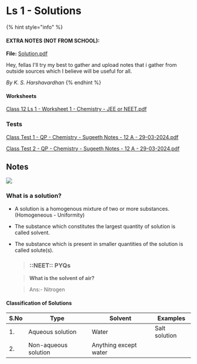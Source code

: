 # Ls 1 - Solutions

{% hint style="info" %}
#### EXTRA NOTES (NOT FROM SCHOOL):&#x20;

**File:** [Solution.pdf](https://res.craft.do/user/full/34ae8ebc-d508-7305-20e2-17e06364862c/doc/bebb365f-d340-4b5a-8457-e20b221441b2/bed305f7-6888-4ed1-b8f2-69c52abe2e03)

Hey, fellas I'll try my best to gather and upload notes that i gather from outside sources which I believe will be useful for all.&#x20;

_By K. S. Harshavardhan_
{% endhint %}

#### Worksheets

[Class 12 Ls 1 - Worksheet 1 - Chemistry - JEE or NEET.pdf](https://res.craft.do/user/full/34ae8ebc-d508-7305-20e2-17e06364862c/doc/bebb365f-d340-4b5a-8457-e20b221441b2/DCEE362E-A836-4589-B082-44239237955F\_2/beDUSIJKyGAsyExjDGKcOkI78zVSVo0V9kdxJvYLbN8z/WS1%20CHEM%201.pdf)

### Tests

[Class Test 1 - QP - Chemistry - Sugeeth Notes - 12 A - 29-03-2024.pdf](https://drive.google.com/file/d/11MCth0QuvxYSGosrOBu\_ObgYrpXJuhFv/view?usp=drivesdk)

[Class Test 2 - QP - Chemistry - Sugeeth Notes - 12 A - 29-03-2024.pdf](https://drive.google.com/file/d/1UC5tIv0VEp-6rAAwmrR7GX0XriydJGfL/view?usp=drivesdk)

## Notes

![](https://images.unsplash.com/photo-1617155093730-a8bf47be792d?crop=entropy\&cs=tinysrgb\&fit=max\&fm=jpg\&ixid=M3wxNDIyNzR8MHwxfHNlYXJjaHw0fHxiZWFrZXJzfGVufDB8fHx8MTcwOTU2NjY5MXww\&ixlib=rb-4.0.3\&q=80\&w=1080)

### What is a solution?

* A solution is a homogenous mixture of two or more substances. (Homogeneous - Uniformity)
* The substance which constitutes the largest quantity of solution is called solvent.
*   The substance which is present in smaller quantities of the solution is called solute(s).

    > ### ::NEET:: PYQs

    > **What is the solvent of air?**

    > Ans:- Nitrogen

#### Classification of Solutions

| **S.No** | **Type**             | **Solvent**           | **Examples**  |
| -------- | -------------------- | --------------------- | ------------- |
| 1.       | Aqueous solution     | Water                 | Salt solution |
| 2.       | Non-aqueous solution | Anything except water |               |
